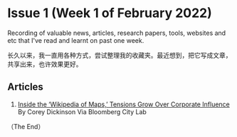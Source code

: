 # Issue 1 (Week 1 of February 2022)

Recording of valuable news, articles, research papers, tools, websites and etc that I've read and learnt on past one week.

长久以来，我一直用各种方式，尝试整理我的收藏夹。最近想到，把它写成文章，共享出来，也许效果更好。

## Articles

1. [Inside the ‘Wikipedia of Maps,’ Tensions Grow Over Corporate Influence](https://www.bloomberg.com/news/articles/2021-02-19/openstreetmap-charts-a-controversial-new-direction) By Corey Dickinson Via Bloomberg City Lab

（The End）

